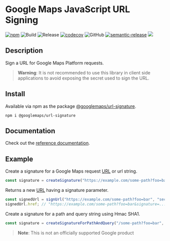 # Google Maps JavaScript URL Signing

[![npm](https://img.shields.io/npm/v/@googlemaps/url-signature)](https://www.npmjs.com/package/@googlemaps/url-signature)
![Build](https://github.com/googlemaps/js-url-signature/workflows/Test/badge.svg)
![Release](https://github.com/googlemaps/js-url-signature/workflows/Release/badge.svg)
[![codecov](https://codecov.io/gh/googlemaps/js-url-signature/branch/main/graph/badge.svg)](https://codecov.com/googlemaps/js-url-signature)
![GitHub](https://img.shields.io/github/contributors/googlemaps/js-url-signature?color=green)
[![semantic-release](https://img.shields.io/badge/%20%20%F0%9F%93%A6%F0%9F%9A%80-semantic--release-e10079.svg)](https://github.com/semantic-release/semantic-release)
[![](https://github.com/in-solidarity-bot/raw/main/static//badge-flat.png)](https://github.com/apps/in-solidarity)

## Description

Sign a URL for Google Maps Platform requests.

> **Warning**: It is not recommended to use this library in client side applications to avoid exposing the secret used to sign the URL.

## Install

Available via npm as the package [@googlemaps/url-signature](https://www.npmjs.com/package/@googlemaps/url-signature).

`npm i @googlemaps/url-signature`

## Documentation

Check out the [reference documentation](https://googlemaps.github.com/js-url-signature/index.html).

## Example
Create a signature for a Google Maps request [URL](https://developer.mozilla.org/en-US/docs/Web/API/URL) or url string.

 ```ts
const signature = createSignature("https://example.com/some-path?foo=bar", "secret");
```

Returns a new [URL](https://developer.mozilla.org/en-US/docs/Web/API/URL) having a signature parameter.

```ts
const signedUrl = signUrl("https://example.com/some-path?foo=bar", "secret");
signedUrl.href; // "https://example.com/some-path?foo=bar&signature=..."
```

Create a signature for a path and query string using Hmac SHA1.

```ts
const signature = createSignatureForPathAndQuery("/some-path?foo=bar", "secret");
 ```

> **Note**: This is not an officially supported Google product
